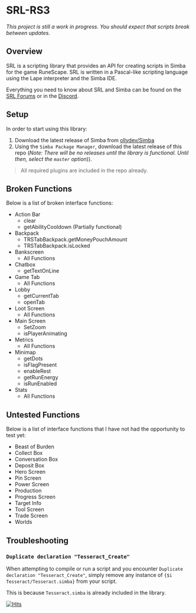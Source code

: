 # SRL-RS3

*This project is still a work in progress. You should expect that scripts break between updates.*

## Overview

SRL is a scripting library that provides an API for creating scripts in Simba for the game RuneScape. SRL is written in a Pascal-like scripting language using the Lape interpreter and the Simba IDE. 

Everything you need to know about SRL and Simba can be found on the [SRL Forums](https://villavu.com/forum/) or in the [Discord](https://discord.gg/RSXyB8E).

## Setup
In order to start using this library:
1. Download the latest release of Simba from [ollydev/Simba](https://github.com/ollydev/Simba/releases/tag/autobuild-simba1400)
2. Using the `Simba Package Manager`, download the latest release of this repo (*Note: There will be no releases until the library is functional. Until then, select the `master` option*)).

> All required plugins are included in the repo already.

## Broken Functions
Below is a list of broken interface functions:
- Action Bar
  - clear
  - getAbilityCooldown (Partially functional)
- Backpack
  - TRSTabBackpack.getMoneyPouchAmount
  - TRSTabBackpack.isLocked
- Bankscreen
  - All Functions
- Chatbox
  - getTextOnLine
- Game Tab
  - All Functions
- Lobby
  - getCurrentTab
  - openTab
- Loot Screen
  - All Functions
- Main Screen
  - SetZoom
  - isPlayerAnimating
- Metrics
  - All Functions
- Minimap
  - getDots
  - isFlagPresent
  - enableRest
  - getRunEnergy
  - isRunEnabled
- Stats
  - All Functions

## Untested Functions
Below is a list of interface functions that I have not had the opportunity to test yet:
- Beast of Burden
- Collect Box
- Conversation Box
- Deposit Box 
- Hero Screen
- Pin Screen
- Power Screen
- Production
- Progress Screen
- Target Info
- Tool Screen
- Trade Screen
- Worlds

## Troubleshooting
### `Duplicate declaration "Tesseract_Create"`
When attempting to compile or run a script and you encounter `Duplicate declaration "Tesseract_Create"`, simply remove any instance of `{$i Tesseract/Tesseract.simba}` from your script. 

This is because `Tesseract.simba` is already included in the library.

[![Hits](https://hits.seeyoufarm.com/api/count/incr/badge.svg?url=https%3A%2F%2Fgithub.com%2FStickToTheScript%2FSRL-RS3&count_bg=%2379C83D&title_bg=%23555555&icon=&icon_color=%23E7E7E7&title=hits&edge_flat=false)](https://hits.seeyoufarm.com)